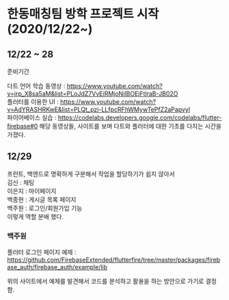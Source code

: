  # 한동매칭팀 방학 프로젝트 시작(2020/12/22~)  
 
 ## 12/22 ~ 28   

 준비기간  
 
 다트 언어 학습 동영상 : <https://www.youtube.com/watch?v=jrp_X8sa5aM&list=PLoJdZ7VvEiRMjoNiIBOEjFtlraB-JB02O>   
 플러터를 이용한 UI : <https://www.youtube.com/watch?v=AdYRASHRKwE&list=PLQt_pzi-LLfpcRFhWMywTePfZ2aPapvyl>      
 파이어베이스 실습 : <https://codelabs.developers.google.com/codelabs/flutter-firebase#0>
 해당 동영상들, 사이트를 보며 다트와 플러터에 대한 기초를 다지는 시간을 가졌다.
 
 ## 12/29
 
 프런트, 백엔드로 명확하게 구분해서 작업을 할당하기가 쉽지 않아서    
 김신 : 채팅   
 이은지 : 마이페이지   
 백종현 : 게시글 목록 페이지   
 백주원 : 로그인/회원가입 기능    
 이렇게 역할 분배 했다.   
 
 ### 백주원   
 플러터 로그인 페이지 예제 : <https://github.com/FirebaseExtended/flutterfire/tree/master/packages/firebase_auth/firebase_auth/example/lib>   
   
위의 사이트에서 예제를 발견해서 코드를 분석하고 활용을 하는 방안으로 가기로 결정함.    
 
 
